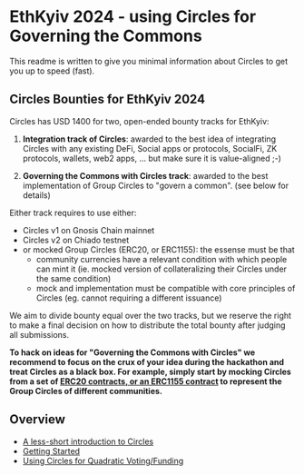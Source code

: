 # EthKyiv 2024 - using Circles for Governing the Commons

This readme is written to give you minimal information about Circles to get you up to speed (fast).

## Circles Bounties for EthKyiv 2024

Circles has USD 1400 for two, open-ended bounty tracks for EthKyiv:

1. **Integration track of Circles**: awarded to the best idea of integrating Circles with any existing DeFi, Social apps or protocols,
   SocialFi, ZK protocols, wallets, web2 apps, ... but make sure it is value-aligned ;-)

2. **Governing the Commons with Circles track**: awarded to the best implementation of Group Circles to "govern a common". (see below for details)

Either track requires to use either:
  - Circles v1 on Gnosis Chain mainnet
  - Circles v2 on Chiado testnet
  - or mocked Group Circles (ERC20, or ERC1155): the essense must be that 
    - community currencies have a relevant condition with which people can mint it
      (ie. mocked version of collateralizing their Circles under the same condition)
    - mock and implementation must be compatible with core principles of Circles (eg. cannot requiring a different issuance)

We aim to divide bounty equal over the two tracks, but we reserve the right to make a final
decision on how to distribute the total bounty after judging all submissions.

**To hack on ideas for "Governing the Commons with Circles" we recommend to focus on the crux of your idea during
the hackathon and treat Circles as a black box. For example, simply start by mocking Circles from a set of [ERC20 contracts, or an ERC1155 contract](https://github.com/OpenZeppelin/openzeppelin-contracts/tree/master/contracts/token)
to represent the Group Circles of different communities.**

## Overview

- [A less-short introduction to Circles](/guide/01_short_intro.md)
- [Getting Started](/guide/02_getting_started.md)
- [Using Circles for Quadratic Voting/Funding](/guide/03_commons)